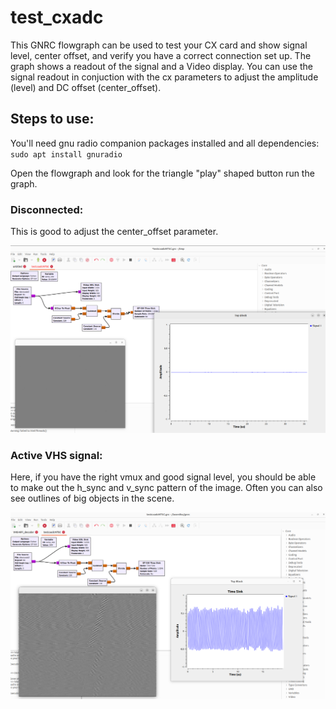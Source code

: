 # test_cxadc

This GNRC flowgraph can be used to test your CX card and show signal level, center offset, and verify you have a correct connection set up. The graph shows a readout of the signal and a Video display.  You can use the signal readout in conjuction with the cx parameters to adjust the amplitude (level) and DC offset (center_offset).

## Steps to use:

You'll need gnu radio companion packages installed and all dependencies: `sudo apt install gnuradio`

Open the flowgraph and look for the triangle "play" shaped button run the graph.


### Disconnected:
This is good to adjust the center_offset parameter. 

![pic1](https://raw.githubusercontent.com/tandersn/GNRC-Flowgraphs/main/z_images/disconnected.png)

### Active VHS signal:
Here, if you have the right vmux and good signal level, you should be able to make out the h_sync and v_sync pattern of the image. Often you can also see outlines of big objects in the scene.

![pic1](https://raw.githubusercontent.com/tandersn/GNRC-Flowgraphs/main/z_images/active.png)


